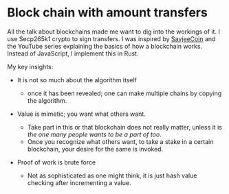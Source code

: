 # Block chain with amount transfers 

All the talk about blockchains made me want to dig into the workings of it. I use Secp265k1 crypto
to sign transfers. I was inspired by [SavjeeCoin](https://github.com/Savjee/SavjeeCoin) and 
the YouTube series explaining the basics of how a blockchain works.
Instead of JavaScript, I implement this in Rust.
 
My key insights:

* It is not so much about the algorithm itself
  * once it has been revealed; one can make multiple chains by copying the algorithm.

* Value is mimetic; you want what others want.
  * Take part in this or that blockchain does not really matter, unless it is *the one many people wants to be a part of too*. 
  * Once you recognize what others want, to take a stake in a certain blockchain, your desire for the same is invoked.

* Proof of work is brute force
  * Not as sophisticated as one might think, it is just hash value checking after incrementing a value.


